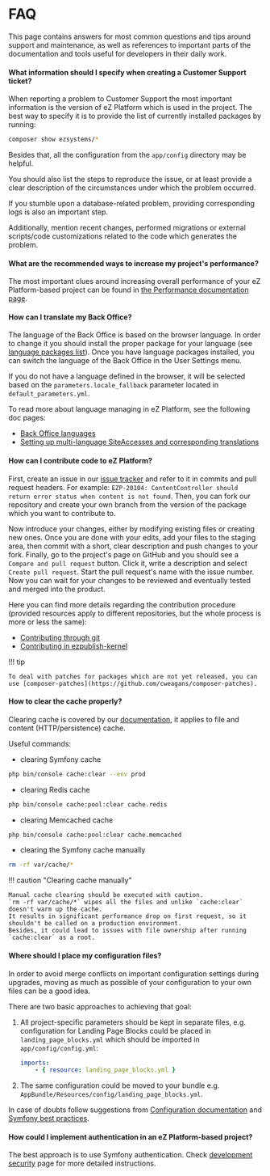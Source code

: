 # FAQ

This page contains answers for most common questions and tips around support and maintenance,
as well as references to important parts of the documentation and tools useful for developers in their daily work.

#### What information should I specify when creating a Customer Support ticket?

When reporting a problem to Customer Support the most important information is the version of eZ Platform which is used in the project.
The best way to specify it is to provide the list of currently installed packages by running:

``` bash
composer show ezsystems/*
```

Besides that, all the configuration from the `app/config` directory may be helpful.

You should also list the steps to reproduce the issue,
or at least provide a clear description of the circumstances under which the problem occurred.

If you stumble upon a database-related problem, providing corresponding logs is also an important step.

Additionally, mention recent changes, performed migrations or external scripts/code customizations
related to the code which generates the problem.

#### What are the recommended ways to increase my project's performance?

The most important clues around increasing overall performance of your eZ Platform-based project can be found in [the Performance documentation page](../guide/performance.md).

#### How can I translate my Back Office?

The language of the Back Office is based on the browser language.
In order to change it you should install the proper package for your language (see [language packages list](https://github.com/ezplatform-i18n)).
Once you have language packages installed, you can switch the language of the Back Office in the User Settings menu.

If you do not have a language defined in the browser, it will be selected based on the `parameters.locale_fallback` parameter located in `default_parameters.yml`.

To read more about language managing in eZ Platform, see the following doc pages:

- [Back Office languages](https://doc.ezplatform.com/en/latest/guide/internationalization/#back-office-languages)
- [Setting up multi-language SiteAccesses and corresponding translations](https://doc.ezplatform.com/en/latest/cookbook/setting_up_multi_language_siteaccesses/)

#### How can I contribute code to eZ Platform?

First, create an issue in our [issue tracker](https://jira.ez.no/browse/EZP) and refer to it in commits and pull request headers.
For example: `EZP-20104: ContentController should return error status when content is not found`.
Then, you can fork our repository and create your own branch from the version of the package which you want to contribute to.

Now introduce your changes, either by modifying existing files or creating new ones.
Once you are done with your edits, add your files to the staging area,
then commit with a short, clear description and push changes to your fork.
Finally, go to the project's page on GitHub and you should see a `Compare and pull request` button.
Click it, write a description and select `Create pull request`.
Start the pull request's name with the issue number.
Now you can wait for your changes to be reviewed and eventually tested and merged into the product.

Here you can find more details regarding the contribution procedure
(provided resources apply to different repositories, but the whole process is more or less the same):

- [Contributing through git](https://doc.ezplatform.com/en/latest/community_resources/documentation/#contributing-through-git)
- [Contributing in ezpublish-kernel](https://github.com/ezsystems/ezpublish-kernel#contributing)

!!! tip

    To deal with patches for packages which are not yet released, you can use [composer-patches](https://github.com/cweagans/composer-patches).

#### How to clear the cache properly?

Clearing cache is covered by our [documentation](../guide/devops/#cache-clearing), it applies to file and content (HTTP/persistence) cache.

Useful commands:

- clearing Symfony cache

```bash
php bin/console cache:clear --env prod
```

- clearing Redis cache

```bash
php bin/console cache:pool:clear cache.redis
```

- clearing Memcached cache

```bash
php bin/console cache:pool:clear cache.memcached
```

- clearing the Symfony cache manually

```bash
rm -rf var/cache/*
```

!!! caution "Clearing cache manually"

    Manual cache clearing should be executed with caution.
    `rm -rf var/cache/*` wipes all the files and unlike `cache:clear` doesn't warm up the cache.
    It results in significant performance drop on first request, so it shouldn't be called on a production environment.
    Besides, it could lead to issues with file ownership after running `cache:clear` as a root.

#### Where should I place my configuration files?

In order to avoid merge conflicts on important configuration settings during upgrades,
moving as much as possible of your configuration to your own files can be a good idea.

There are two basic approaches to achieving that goal:

1. All project-specific parameters should be kept in separate files,
e.g. configuration for Landing Page Blocks could be placed in `landing_page_blocks.yml` which should be imported in `app/config/config.yml`:

    ```yaml
    imports:
        - { resource: landing_page_blocks.yml }
    ```

2. The same configuration could be moved to your bundle e.g. `AppBundle/Resources/config/landing_page_blocks.yml`.

In case of doubts follow suggestions from [Configuration documentation](../guide/configuration.md)
and [Symfony best practices](https://symfony.com/doc/3.4/best_practices/configuration.html).

#### How could I implement authentication in an eZ Platform-based project?

The best approach is to use Symfony authentication.
Check [development security](../guide/security.md) page for more detailed instructions.
